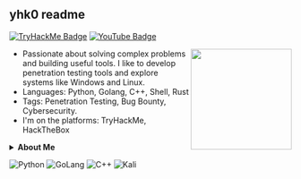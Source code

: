 ## yhk0 readme
[![TryHackMe Badge](https://img.shields.io/badge/-TryHackMe-black?style=for-the-badge&logo=tryhackme&logoColor=white&link=https://tryhackme.com/p/yhk0)](https://tryhackme.com/p/yhk0)
[![YouTube Badge](https://img.shields.io/badge/-Youtube-d14836?style=for-the-badge&logo=YouTube&logoColor=white&link=https://youtube.com/UC3H0MX-GhakAIebnc6CiNPQ)](https://www.youtube.com/@yhkdev)

<img height="180" src="https://github-readme-stats.vercel.app/api?username=yhk0&show_icons=true&theme=dark" align="right"/>

- Passionate about solving complex problems and building useful tools.
I like to develop penetration testing tools and explore systems like Windows and Linux.
- Languages: Python, Golang, C++, Shell, Rust
- Tags: Penetration Testing, Bug Bounty, Cybersecurity. 
- I'm on the platforms: TryHackMe, HackTheBox

<details>
<summary>
  <strong>About Me</strong>
</summary>

```rust
fn yhk0() -> Yhk0 {
    Yhk0 {
        name: "jabes eduardo acacio romão",
        pronouns: vec!["he", "him"],
        age: 16,
        interests: vec![
            "pentest", "cybersecurity", "open_source", "red_team",
            "white_hat", "numetal", "guitar", "gym"
        ],
        systems: vec!["windows", "kali linux", "parrot os"],
        langs: vec!["golang", "python", "rust", "c++"],
    }
}
```
</details>


![Python](https://img.shields.io/badge/python-0077b5?style=for-the-badge&logo=python&logoColor=white&color=black)
![GoLang](https://img.shields.io/badge/golang-0077b5?style=for-the-badge&logo=go&logoColor=white&color=black)
![C++](https://img.shields.io/badge/c++-0077b5?style=for-the-badge&logo=cplusplus&logoColor=white&color=black)
![Kali](https://img.shields.io/badge/kali-1DA1F2?style=for-the-badge&logo=kalilinux&logoColor=white&color=black)



